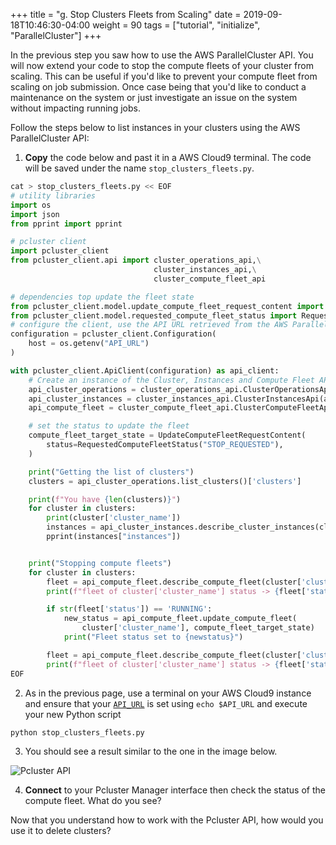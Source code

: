 +++
title = "g. Stop Clusters Fleets from Scaling"
date = 2019-09-18T10:46:30-04:00
weight = 90
tags = ["tutorial", "initialize", "ParallelCluster"]
+++

In the previous step you saw how to use the AWS ParallelCluster API. You will now extend your code to stop the compute fleets of your cluster from scaling. This can be useful if you'd like to prevent your compute fleet from scaling on job submission. Once case being that you'd like to conduct a maintenance on the system or just investigate an issue on the system without impacting running jobs.

Follow the steps below to list instances in your clusters using the AWS ParallelCluster API:

1. **Copy** the code below and past it in a AWS Cloud9 terminal. The code will be saved under the name `stop_clusters_fleets.py`.

```python
cat > stop_clusters_fleets.py << EOF
# utility libraries
import os
import json
from pprint import pprint

# pcluster client
import pcluster_client
from pcluster_client.api import cluster_operations_api,\
                                cluster_instances_api,\
                                cluster_compute_fleet_api

# dependencies top update the fleet state
from pcluster_client.model.update_compute_fleet_request_content import UpdateComputeFleetRequestContent
from pcluster_client.model.requested_compute_fleet_status import RequestedComputeFleetStatus
# configure the client, use the API URL retrieved from the AWS ParallelCluster API sack output
configuration = pcluster_client.Configuration(
    host = os.getenv("API_URL")
)

with pcluster_client.ApiClient(configuration) as api_client:
    # Create an instance of the Cluster, Instances and Compute Fleet API classes
    api_cluster_operations = cluster_operations_api.ClusterOperationsApi(api_client)
    api_cluster_instances = cluster_instances_api.ClusterInstancesApi(api_client)
    api_compute_fleet = cluster_compute_fleet_api.ClusterComputeFleetApi(api_client)

    # set the status to update the fleet
    compute_fleet_target_state = UpdateComputeFleetRequestContent(
        status=RequestedComputeFleetStatus("STOP_REQUESTED"),
    )

    print("Getting the list of clusters")
    clusters = api_cluster_operations.list_clusters()['clusters']

    print(f"You have {len(clusters)}")
    for cluster in clusters:
        print(cluster['cluster_name'])
        instances = api_cluster_instances.describe_cluster_instances(cluster['cluster_name'])
        pprint(instances["instances"])


    print("Stopping compute fleets")
    for cluster in clusters:
        fleet = api_compute_fleet.describe_compute_fleet(cluster['cluster_name'])
        print(f"fleet of cluster['cluster_name'] status -> {fleet['status']}")

        if str(fleet['status']) == 'RUNNING':
            new_status = api_compute_fleet.update_compute_fleet(
                cluster['cluster_name'], compute_fleet_target_state)
            print("Fleet status set to {newstatus}")

        fleet = api_compute_fleet.describe_compute_fleet(cluster['cluster_name'])
        print(f"fleet of cluster['cluster_name'] status -> {fleet['status']}")
EOF
```

2. As in the previous page, use a terminal on your AWS Cloud9 instance and ensure that your [`API_URL`](/04-hpc-aws-parallelcluster-api/03-retrieve-api-url.html) is set using `echo $API_URL` and execute your new Python script

```bash
python stop_clusters_fleets.py
```

3. You should see a result similar to the one in the image below.

![Pcluster API](/images/hpc-aws-parallelcluster-workshop/pcapi-stop.png)

4. **Connect** to your Pcluster Manager interface then check the status of the compute fleet. What do you see?


Now that you understand how to work with the Pcluster API, how would you use it to delete clusters?
